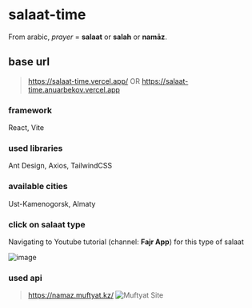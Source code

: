 # salaat-time  
From arabic, _prayer_ = **salaat** or **salah** or **namāz**.

## base url
> https://salaat-time.vercel.app/
OR
> https://salaat-time.anuarbekov.vercel.app
### framework
React, Vite

### used libraries
Ant Design, Axios, TailwindCSS

### available cities
Ust-Kamenogorsk, Almaty

### click on salaat type
Navigating to Youtube tutorial (channel: **Fajr App**) for this type of salaat

![image](https://github.com/Anuarbekov/namaz-time/assets/68756607/e76fa5a0-fe2f-4169-92b6-728833938f6d)

### used api
>  https://namaz.muftyat.kz/
![Muftyat Site](https://github.com/Anuarbekov/namaz-time/assets/68756607/931e92f2-8b83-4d48-ba36-f58b75fb7b3a)
